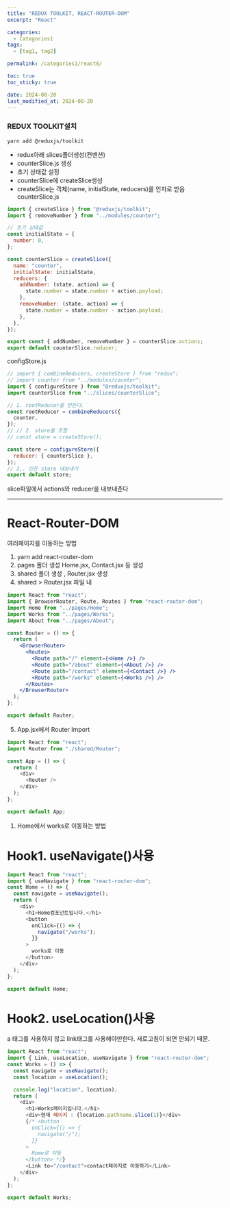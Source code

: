 ```yaml
---
title: "REDUX TOOLKIT, REACT-ROUTER-DOM"
excerpt: "React"

categories:
  - Categories1
tags:
  - [tag1, tag2]

permalink: /categories1/react6/

toc: true
toc_sticky: true

date: 2024-08-20
last_modified_at: 2024-08-20
---
```


### REDUX TOOLKIT설치

```
yarn add @reduxjs/toolkit
```

- redux아래 slices폴더생성(컨벤션)
- counterSlice.js 생성
- 초기 상태값 설정
- counterSlice에 createSlice생성
- createSlice는 객체(name, initialState, reducers)를 인자로 받음
  counterSlice.js

```js
import { createSlice } from "@reduxjs/toolkit";
import { removeNumber } from "../modules/counter";

// 초기 상태값
const initialState = {
  number: 0,
};

const counterSlice = createSlice({
  name: "counter",
  initialState: initialState,
  reducers: {
    addNumber: (state, action) => {
      state.number = state.number + action.payload;
    },
    removeNumber: (state, action) => {
      state.number = state.number - action.payload;
    },
  },
});

export const { addNumber, removeNumber } = counterSlice.actions;
export default counterSlice.reducer;
```

configStore.js

```js
// import { combineReducers, createStore } from "redux";
// import counter from "../modules/counter";
import { configureStore } from "@reduxjs/toolkit";
import counterSlice from "../slices/counterSlice";

// 1. rootReducer을 만든다.
const rootReducer = combineReducers({
  counter,
});
// // 2. store을 조합
// const store = createStore();

const store = configureStore({
  reducer: { counterSlice },
});
// 3,. 만든 store 내보내기
export default store;
```

slice파일에서 actions와 reducer을 내보내준다

---

# React-Router-DOM

여러페이지를 이동하는 방법

1. yarn add react-router-dom
2. pages 폴더 생성 Home.jsx, Contact.jsx 등 생성
3. shared 폴더 생성 , Router.jsx 생성
4. shared > Router.jsx 파일 내

```jsx
import React from "react";
import { BrowserRouter, Route, Routes } from "react-router-dom";
import Home from "../pages/Home";
import Works from "../pages/Works";
import About from "../pages/About";

const Router = () => {
  return (
    <BrowserRouter>
      <Routes>
        <Route path="/" element={<Home />} />
        <Route path="/about" element={<About />} />
        <Route path="/contact" element={<Contact />} />
        <Route path="/works" element={<Works />} />
      </Routes>
    </BrowserRouter>
  );
};

export default Router;
```

5. App.jsx에서 Router Import

```js
import React from "react";
import Router from "./shared/Router";

const App = () => {
  return (
    <div>
      <Router />
    </div>
  );
};

export default App;
```

1. Home에서 works로 이동하는 방법

# Hook1. useNavigate()사용

```js
import React from "react";
import { useNavigate } from "react-router-dom";
const Home = () => {
  const navigate = useNavigate();
  return (
    <div>
      <h1>Home컴포넌트입니다.</h1>
      <button
        onClick={() => {
          navigate("/works");
        }}
      >
        works로 이동
      </button>
    </div>
  );
};

export default Home;
```

# Hook2. useLocation()사용

a 태그를 사용하지 않고 link태그를 사용해야만한다. 새로고침이 되면 안되기 때문.

```js
import React from "react";
import { Link, useLocation, useNavigate } from "react-router-dom";
const Works = () => {
  const navigate = useNavigate();
  const location = useLocation();

  console.log("location", location);
  return (
    <div>
      <h1>Works페이지입니다.</h1>
      <div>현재 페이지 : {location.pathname.slice(1)}</div>
      {/* <button
        onClick={() => {
          navigate("/");
        }}
      >
        Home로 이동
      </button> */}
      <Link to="/contact">contact페이지로 이동하기</Link>
    </div>
  );
};

export default Works;
```
